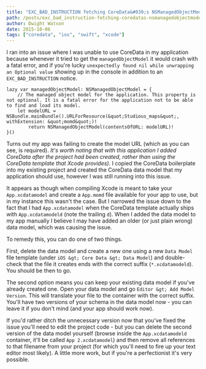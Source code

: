 ```yaml
---
title: "EXC_BAD_INSTRUCTION fetching CoreData&#039;s NSManagedObjectModel"
path: /posts/exc_bad_instruction-fetching-coredatas-nsmanagedobjectmodel
author: Dwight Watson
date: 2015-10-06
tags: ["coredata", "ios", "swift", "xcode"]
---
```


I ran into an issue where I was unable to use CoreData in my application because whenever it tried to get the `managedObjectModel` it would crash with a fatal error, and if you&#039;re lucky `unexpectedly found nil while unwrapping an Optional value` showing up in the console in addition to an `EXC_BAD_INSTRUCTION` notice.

    lazy var managedObjectModel: NSManagedObjectModel = {
        // The managed object model for the application. This property is not optional. It is a fatal error for the application not to be able to find and load its model.
        let modelURL = NSBundle.mainBundle().URLForResource(&quot;Studious_maps&quot;, withExtension: &quot;momd&quot;)!
            return NSManagedObjectModel(contentsOfURL: modelURL)!
    }()

Turns out my app was failing to create the model URL (which as you can see, is required). *It&#039;s worth noting that with this application I added CoreData after the project had been created, rather than using the CoreData template that Xcode provides).* I copied the CoreData boilerplate into my existing project and created the CoreData data model that my application should use, however I was still running into this issue.

It appears as though when compiling Xcode is meant to take your `App.xcdatamodel` and create a `App.momd` file available for your app to use, but in my instance this wasn&#039;t the case. But I narrowed the issue down to the fact that I had `App.xcdatamodel` when the CoreData template actually ships with `App.xcdatamodeld` (note the trailing `d`). When I added the data model to my app manually I believe I may have added an older (or just plain wrong) data model, which was causing the issue.

To remedy this, you can do one of two things. 

First, delete the data model and create a new one using a new `Data Model` file template (under `iOS &gt; Core Data &gt; Data Model`) and double-check that the file it creates ends with the correct suffix (`*.xcdatamodeld`). You should be then to go.

The second option means you can keep your existing data model if you&#039;ve already created one. Open your data model and go `Editor &gt; Add Model Version`. This will translate your file to the container with the correct suffix. You&#039;ll have two versions of your schema in the data model now - you can leave it if you don&#039;t mind (and your app should work now).

If you&#039;d rather ditch the unnecessary version now that you&#039;ve fixed the issue you&#039;ll need to edit the project code - but you can delete the second version of the data model yourself (browse inside the `App.xcdatamodeld` container, it&#039;ll be called `App 2.xcdatamodel`) and then remove all references to that filename from your project (for which you&#039;ll need to fire up your text editor most likely). A little more work, but if you&#039;re a perfectionist it&#039;s very possible.
